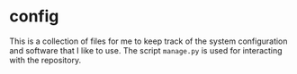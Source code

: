 # config

This is a collection of files for me to keep track of the system configuration
and software that I like to use. The script `manage.py` is used for interacting
with the repository.
